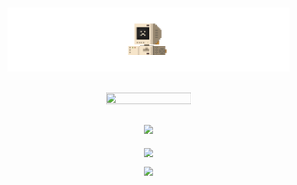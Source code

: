 <h1>
  <p align="center">
     <img src="https://github.com/xqtc161/xqtc161/blob/main/pixel_computer_transparent.gif">
  </p>
</h1>

<h2>
<p align="center">
  <a href="https://skillicons.dev">
    <img src="https://skillicons.dev/icons?i=haskell,python,bash,git,linux,md,latex,regex,neovim" width="55%" height="55%"/>
  </a>
</p>
</h2>

<h2>
<p align="center">
  <a href="https://www.codewars.com/users/port19x">
    <img src="https://www.codewars.com/users/port19x/badges/micro"/>
  </a>
</p>
</h2>

<p align="center">
  <img src="https://github.com/port19x/port19x/blob/main/github-metrics.svg"/>
</p>
</h2>

<p align="center">
  <img src="https://github.com/port19x/port19x/blob/main/ani-cli.svg"/>
</p>

